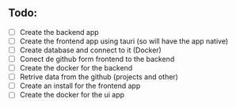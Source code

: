 ## Todo:

- [ ] Create the backend app
- [ ] Create the frontend app using tauri (so will have the app native)
- [ ] Create database and connect to it (Docker)
- [ ] Conect de github form frontend to the backend
- [ ] Create the docker for the backend
- [ ] Retrive data from the github (projects and other)
- [ ] Create an install for the frontend app
- [ ] Create the docker for the ui app
